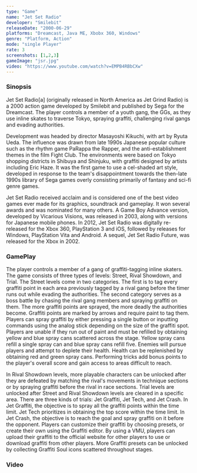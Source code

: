 ```yaml
---
type: "Game"
name: "Jet Set Radio"
developer: "Smilebit"
releaseDate: "2000-06-29"
platforms: "Dreamcast, Java ME, Xbobx 360, Windows"
genre: "Platform, Action"
mode: "single Player"
rate: 3
screenshots: [1,2,3]
gameImage: "jsr.jpg"
video: "https://www.youtube.com/watch?v=EMPB4RBbCXw"
---
```



### Sinopsis
Jet Set Radio[a] (originally released in North America as Jet Grind Radio) is a 2000 action game developed by Smilebit and published by Sega for the Dreamcast. The player controls a member of a youth gang, the GGs, as they use inline skates to traverse Tokyo, spraying graffiti, challenging rival gangs and evading authorities.

Development was headed by director Masayoshi Kikuchi, with art by Ryuta Ueda. The influence was drawn from late 1990s Japanese popular culture such as the rhythm game PaRappa the Rapper, and the anti-establishment themes in the film Fight Club. The environments were based on Tokyo shopping districts in Shibuya and Shinjuku, with graffiti designed by artists including Eric Haze. It was the first game to use a cel-shaded art style, developed in response to the team's disappointment towards the then-late 1990s library of Sega games overly consisting primarily of fantasy and sci-fi genre games.

Jet Set Radio received acclaim and is considered one of the best video games ever made for its graphics, soundtrack and gameplay. It won several awards and was nominated for many others. A Game Boy Advance version, developed by Vicarious Visions, was released in 2003, along with versions for Japanese mobile phones. In 2012, Jet Set Radio was digitally re-released for the Xbox 360, PlayStation 3 and iOS, followed by releases for Windows, PlayStation Vita and Android. A sequel, Jet Set Radio Future, was released for the Xbox in 2002.

### GamePlay
The player controls a member of a gang of graffiti-tagging inline skaters. The game consists of three types of levels: Street, Rival Showdown, and Trial. The Street levels come in two categories. The first is to tag every graffiti point in each area previously tagged by a rival gang before the timer runs out while evading the authorities. The second category serves as a boss battle by chasing the rival gang members and spraying graffiti on them. The more graffiti points are sprayed, the more deadly the authorities become. Graffiti points are marked by arrows and require paint to tag them. Players can spray graffiti by either pressing a single button or inputting commands using the analog stick depending on the size of the graffiti spot. Players are unable if they run out of paint and must be refilled by obtaining yellow and blue spray cans scattered across the stage. Yellow spray cans refill a single spray can and blue spray cans refill five. Enemies will pursue players and attempt to deplete their health. Health can be replenished by obtaining red and green spray cans. Performing tricks add bonus points to the player's overall score and gain access to areas difficult to reach.

In Rival Showdown levels, more playable characters can be unlocked after they are defeated by matching the rival's movements in technique sections or by spraying graffiti before the rival in race sections. Trial levels are unlocked after Street and Rival Showdown levels are cleared in a specific area. There are three kinds of trials: Jet Graffiti, Jet Tech, and Jet Crash. In Jet Graffiti, the objective is to spray all the graffiti points within the time limit. Jet Tech prioritizes in obtaining the top score within the time limit. In Jet Crash, the objective is to reach the goal and spray graffiti on it before the opponent. Players can customize their graffiti by choosing presets, or create their own using the Graffiti editor. By using a VMU, players can upload their graffiti to the official website for other players to use or download graffiti from other players. More Graffiti presets can be unlocked by collecting Graffiti Soul icons scattered throughout stages.


### Video

